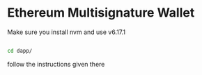 Ethereum Multisignature Wallet
===================

Make sure you install nvm and use v6.17.1

```bash

cd dapp/

```

follow the instructions given there